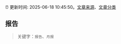 :alarm_clock: 更新时间: 2025-06-18 10:45:50。[文章来源](/README.md)、[文章分类](/TAGS.md)

## 报告


> 关键字：`报告`、`月报`



